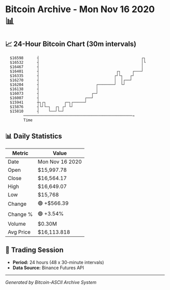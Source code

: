 # Bitcoin Archive - Mon Nov 16 2020 📊

## 📈 24-Hour Bitcoin Chart (30m intervals)

```
  $16598      ┤                                             ┌┐ 
  $16532      ┤                                             │└ 
  $16467      ┤                                             │  
  $16401      ┤                                  ┌┐     ┌───┘  
  $16335      ┤                                 ┌┘└┐   ┌┘      
  $16270      ┤                                 │  │┌──┘       
  $16204      ┤                         ┌───────┘  └┘          
  $16138      ┤                         │                      
  $16073      ┤                       ┌─┘                      
  $16007      ┤                    ┌──┘                        
  $15941      ┼┐┌┐        ┌─┐┌─────┘                           
  $15876      ┤└┘└─┐  ┌┐ ┌┘ └┘                                 
  $15810      ┤    └──┘└─┘                                     
        ────────────────────────────────────────────────→
        Time
```

## 📊 Daily Statistics

| Metric | Value |
|--------|-------|
| Date | Mon Nov 16 2020 |
| Open | $15,997.78 |
| Close | $16,564.17 |
| High | $16,649.07 |
| Low | $15,768 |
| Change | 🟢 +$566.39 |
| Change % | 🟢 +3.54% |
| Volume | $0.30M |
| Avg Price | $16,113.818 |

## 📅 Trading Session

- **Period:** 24 hours (48 x 30-minute intervals)
- **Data Source:** Binance Futures API

---
*Generated by Bitcoin-ASCII Archive System*

